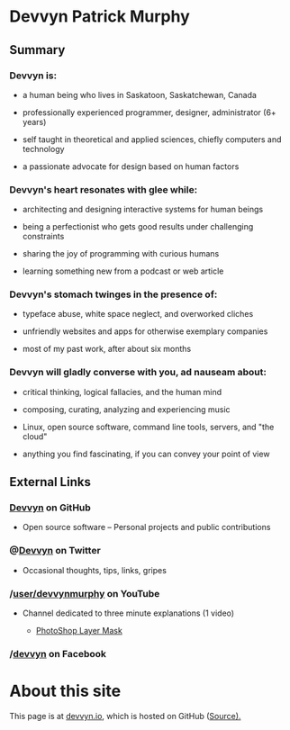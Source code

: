 ---
...

# **Devvyn Patrick Murphy**


## Summary

### Devvyn is:

- a human being who lives in Saskatoon, Saskatchewan, Canada

- professionally experienced programmer, designer, administrator (6+ years)

- self taught in theoretical and applied sciences, chiefly computers and technology

- a passionate advocate for design based on human factors

### Devvyn's heart resonates with glee while:

- architecting and designing interactive systems for human beings

- being a perfectionist who gets good results under challenging constraints

- sharing the joy of programming with curious humans

- learning something new from a podcast or web article

### Devvyn's stomach twinges in the presence of:

- typeface abuse, white space neglect, and overworked cliches

- unfriendly websites and apps for otherwise exemplary companies

- most of my past work, after about six months

### Devvyn will gladly converse with you, ad nauseam about:

- critical thinking, logical fallacies, and the human mind

- composing, curating, analyzing and experiencing music

- Linux, open source software, command line tools, servers, and "the cloud"

- anything you find fascinating, if you can convey your point of view

## External Links

### [Devvyn](https://github.com/Devvyn) on GitHub

- Open source software – Personal projects and public contributions

### @[Devvyn](https://twitter.com/Devvyn) on Twitter

- Occasional thoughts, tips, links, gripes

### /[user/devvynmurphy](https://www.youtube.com/user/devvynmurphy) on YouTube

- Channel dedicated to three minute explanations (1 video)

	- [PhotoShop Layer Mask](http://youtu.be/uRJoY5odA7k)

### /[devvyn](https://www.facebook.com/devvyn) on Facebook

# **About this site**

This page is at [devvyn.io](http://devvyn.io/), which is hosted on GitHub ([Source).](https://github.com/devvyn/Devvyn.github.io)

